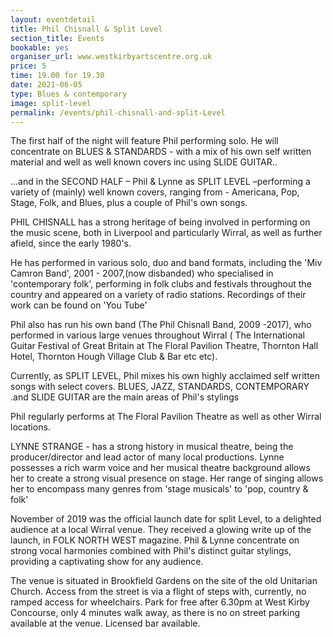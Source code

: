 ```yaml
---
layout: eventdetail
title: Phil Chisnall & Split Level
section_title: Events
bookable: yes
organiser_url: www.westkirbyartscentre.org.uk
price: 5
time: 19.00 for 19.30
date: 2021-06-05
type: Blues & contemporary
image: split-level
permalink: /events/phil-chisnall-and-split-Level
---
```



The first half of the night will feature Phil performing solo. He will concentrate on BLUES & STANDARDS - with a mix of his own self written material and well as well known covers inc using SLIDE GUITAR..

...and in the SECOND HALF – Phil & Lynne as SPLIT LEVEL –performing a variety of (mainly) well known covers, ranging from - Americana, Pop, Stage, Folk, and Blues, plus a couple of Phil's own songs.

PHIL CHISNALL has a strong heritage of being involved in performing on the music scene, both in Liverpool and particularly Wirral, as well as further afield, since the early 1980's.

He has performed in various solo, duo and band formats, including the 'Miv Camron Band', 2001 - 2007,(now disbanded) who specialised in 'contemporary folk', performing in folk
clubs and festivals throughout the country and appeared on a variety of radio stations.  Recordings of their work can be found on 'You Tube'

Phil also has run his own band (The Phil Chisnall Band, 2009 -2017), who performed in various large venues throughout Wirral ( The International Guitar Festival of Great Britain at The Floral Pavilion Theatre,  Thornton Hall Hotel,  Thornton Hough Village Club & Bar etc etc).

Currently, as SPLIT LEVEL, Phil mixes his own highly acclaimed self written songs with select covers. BLUES, JAZZ, STANDARDS, CONTEMPORARY .and SLIDE GUITAR are the main areas of Phil's stylings

Phil regularly performs at The Floral Pavilion Theatre as well as other Wirral locations.

LYNNE STRANGE - has a strong history in musical theatre, being the producer/director and lead actor of many local productions. Lynne possesses a rich warm voice and her musical theatre background allows her to create a strong visual presence on stage. Her range of singing allows her to encompass many genres from 'stage musicals' to 'pop, country & folk'

November of 2019 was the official launch date for split Level, to a delighted audience at a local Wirral venue. They received a glowing write up of the launch, in FOLK NORTH WEST
magazine. Phil & Lynne concentrate on strong vocal harmonies combined with Phil's distinct guitar stylings, providing a captivating show for any audience.


The venue is situated in Brookfield Gardens on the site of the old Unitarian Church. Access from the street is via a flight of steps with, currently, no ramped access for wheelchairs. Park for free after 6.30pm at West Kirby Concourse, only 4 minutes walk away, as there is no on street parking available at the venue. Licensed bar available.
